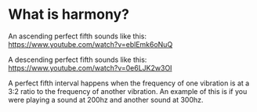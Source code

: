 # What is harmony?

An ascending perfect fifth sounds like this: https://www.youtube.com/watch?v=eblEmk6oNuQ

A descending perfect fifth sounds like this: https://www.youtube.com/watch?v=0e6LJK2w3OI

A perfect fifth interval happens when the frequency of one vibration is at a 3:2 ratio to the frequency of another vibration. An example of this is if you were playing a sound at 200hz and another sound at 300hz.
